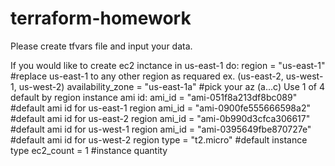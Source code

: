# terraform-homework
Please create tfvars file and input your data.

If you would like to create ec2 inctance in us-east-1 do:
region = "us-east-1"              #replace us-east-1 to any other region as requared 
                                   ex. (us-east-2, us-west-1, us-west-2)
availability_zone = "us-east-1a"  #pick your az (a...c)
Use 1 of 4 default by region instance ami id:
ami_id = "ami-051f8a213df8bc089"  #default ami id for us-east-1 region
ami_id = "ami-0900fe555666598a2"  #default ami id for us-east-2 region
ami_id = "ami-0b990d3cfca306617"  #default ami id for us-west-1 region
ami_id = "ami-0395649fbe870727e"  #default ami id for us-west-2 region
type = "t2.micro"                 #default instance type
ec2_count = 1                     #instance quantity





